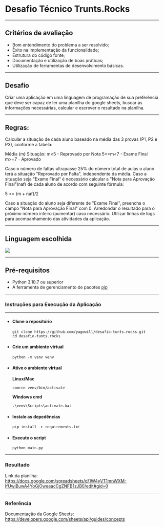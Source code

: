 # Desafio Técnico Trunts.Rocks
***
## Critérios de avaliação
- Bom entendimento do problema a ser resolvido;
- Êxito na implementação da funcionalidade;
- Estrutura do código fonte;
- Documentação e utilização de boas práticas;
- Utilização de ferramentas de desenvolvimento básicas.
***
## Desafio
Criar uma aplicação em uma linguagem de programação de sua preferência que deve ser capaz de ler uma planilha do google sheets, buscar as informações necessárias, calcular e escrever o resultado na planilha.
***
## Regras:
Calcular a situação de cada aluno baseado na média das 3 provas (P1, P2 e P3), conforme a  tabela:

Média (m) Situação:
m<5  - Reprovado por Nota
5<=m<7  - Exame Final
m>=7  - Aprovado

Caso o número de faltas ultrapasse 25% do número total de aulas o aluno terá a situação  "Reprovado por Falta", independente da média.  Caso a situação seja "Exame Final" é necessário calcular a "Nota para Aprovação Final"(naf) de  cada aluno de acordo com seguinte fórmula:

5 <= (m + naf)/2

Caso a situação do aluno seja diferente de "Exame Final", preencha o campo "Nota para  Aprovação Final" com 0.
Arredondar o resultado para o próximo número inteiro (aumentar) caso necessário. Utilizar linhas de logs para acompanhamento das atividades da aplicação.
***
## Linguagem escolhida
<a href="https://www.python.org/"><img src="https://www.python.org/static/img/python-logo.png"></a>
***
## Pré-requisitos
- Python 3.10.7 ou superior
- A ferramenta de gerenciamento de pacotes <a href="https://pypi.python.org/pypi/pip" target="_blank">pip</a>
***
### Instruções para Execução da Aplicação
***
- #### Clone o repositório
  <pre><code>git clone https://github.com/yagowill/desafio-tunts.rocks.git
  cd desafio-tunts.rocks</code></pre>

- #### Crie um ambiente virtual
  <pre><code>python -m venv venv</code></pre>

- #### Ative o ambiente virtual
  **Linux/Mac**
  <pre><code>source venv/bin/activate</code></pre>
  **Windows cmd**
  <pre><code>.\venv\Scripts\activate.bat</code></pre>
- #### Instale as depedências
  <pre><code>pip install -r requirements.txt</code></pre>
- #### Execute o script
  <pre><code>python main.py</code></pre>
***
### Resultado
Link da planilha: <https://docs.google.com/spreadsheets/d/1W4yVT1mnWXM-IfUwjBuwA4YoGjOweaacCgZNFB1zJB0/edit#gid=0>
***
### Referência
Documentação da Google Sheets: <https://developers.google.com/sheets/api/guides/concepts>